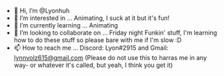 - 👋 Hi, I’m @Lyonhuh
- 👀 I’m interested in ... Animating, I suck at it but it's fun! 
- 🌱 I’m currently learning ... Animating
- 💞️ I’m looking to collaborate on ... Friday night Funkin' stuff, I'm learning how to do these stuff so please bare with me if I'm slow :D
- 📫 How to reach me ... Discord: Lyon#2915 and Gmail: lynnvolz615@gmail.com (Please do not use this to harras me in any way- or whatever it's called, but yeah, I think you get it)

<!---
Lyonhuh/Lyonhuh is a ✨ special ✨ repository because its `README.md` (this file) appears on your GitHub profile.
You can click the Preview link to take a look at your changes.
--->

